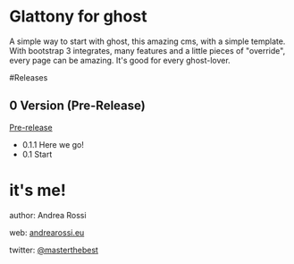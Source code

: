# Glattony for ghost

A simple way to start with ghost, this amazing cms, with a simple template. With bootstrap 3 integrates, many features and a little pieces of "override", every page can be amazing. It's good for every ghost-lover.

#Releases
## 0 Version (Pre-Release)
[Pre-release](https://github.com/MasterTheBest/Glattony-Ghost/releases)

* 0.1.1 Here we go!
* 0.1 Start

# it's me!

author: Andrea Rossi

web: [andrearossi.eu](http://andrearossi.eu)

twitter: [@masterthebest](http://twitter.com/masterthebest)

